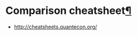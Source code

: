 # Comparison cheatsheet[¶](http://cheatsheets.quantecon.org/#comparison-cheatsheet)

* http://cheatsheets.quantecon.org/



